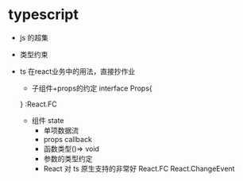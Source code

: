 # typescript
- js 的超集
- 类型约束
- ts 在react业务中的用法，直接抄作业
  - 子组件+props的约定
  interface Props{

  }
  :React.FC<Props>
  - 组件 state
    - 单项数据流
    - props callback
    - 函数类型()=> void
    - 参数的类型约定
    - React 对 ts 原生支持的非常好
      React.FC
      React.ChangeEvent<HTMLInputElement>